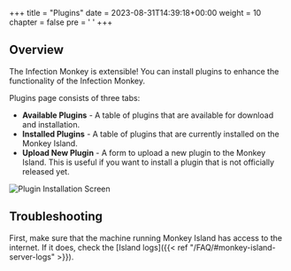 +++
title = "Plugins"
date = 2023-08-31T14:39:18+00:00
weight = 10
chapter = false
pre = '<i class="fas fa-puzzle-piece"></i> '
+++

## Overview

The Infection Monkey is extensible! You can install plugins to enhance the functionality of the Infection Monkey.

Plugins page consists of three tabs:

- **Available Plugins** - A table of plugins that are available for download and installation.
- **Installed Plugins** - A table of plugins that are currently installed on the Monkey Island.
- **Upload New Plugin** - A form to upload a new plugin to the Monkey Island. This is useful if you
 want to install a plugin that is not officially released yet.

![Plugin Installation Screen](/images/island/plugins_page/plugin_installation.PNG "Plugin Installation")

## Troubleshooting

First, make sure that the machine running Monkey Island has access to the internet. If it does,
check the [Island logs]({{< ref "/FAQ/#monkey-island-server-logs" >}}).
